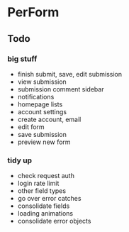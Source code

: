 # PerForm

## Todo
### big stuff
- finish submit, save, edit submission
- view submission
- submission comment sidebar
- notifications
- homepage lists
- account settings
- create account, email
- edit form
- save submission
- preview new form

### tidy up
- check request auth
- login rate limit
- other field types
- go over error catches
- consolidate fields
- loading animations
- consolidate error objects
